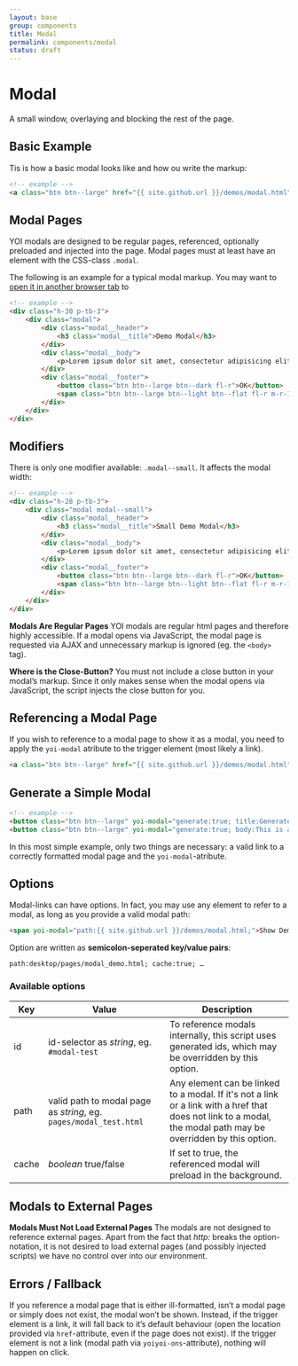 ```yaml
---
layout: base
group: components
title: Modal
permalink: components/modal
status: draft
---
```


# Modal

<p class="intro">A small window, overlaying and blocking the rest of the page.</p>

## Basic Example

Tis is how a basic modal looks like and how ou write the markup:

```html
<!-- example -->
<a class="btn btn--large" href="{{ site.github.url }}/demos/modal.html" yoi-modal>Open demos/modal.html as Modal</a>
```

## Modal Pages

YOI modals are designed to be regular pages, referenced, optionally preloaded and injected into the page. Modal pages must at least have an element with the CSS-class `.modal`.

The following is an example for a typical modal markup. You may want to <a href="{{ site.github.url }}/demos/modal.html" target="_blank">open it in another browser tab</a> to

```html
<!-- example -->
<div class="h-30 p-tb-3">
    <div class="modal">
        <div class="modal__header">
            <h3 class="modal__title">Demo Modal</h3>
        </div>
        <div class="modal__body">
            <p>Lorem ipsum dolor sit amet, consectetur adipisicing elit, sed do eiusmod tempor incididunt ut labore et dolore magna aliqua. Ut enim ad minim veniam, quis nostrud exercitation ullamco laboris nisi ut aliquip ex ea commodo consequat. Duis aute irure dolor in reprehenderit in voluptate velit esse cillum dolore eu fugiat nulla pariatur. Excepteur sint occaecat cupidatat non proident, sunt in culpa qui officia deserunt mollit anim id est laborum.</p>
        </div>
        <div class="modal__footer">
            <button class="btn btn--large btn--dark fl-r">OK</button>
            <span class="btn btn--large btn--light btn--flat fl-r m-r-1" yoi-action="closeModal">Cancel</span>
        </div>
    </div>
</div>
```

## Modifiers

There is only one modifier available: `.modal--small`. It affects the modal width:

```html
<!-- example -->
<div class="h-28 p-tb-3">
    <div class="modal modal--small">
        <div class="modal__header">
            <h3 class="modal__title">Small Demo Modal</h3>
        </div>
        <div class="modal__body">
            <p>Lorem ipsum dolor sit amet, consectetur adipisicing elit, sed do eiusmod tempor incididunt ut labore et dolore magna aliqua. Ut enim ad minim veniam.</p>
        </div>
        <div class="modal__footer">
            <button class="btn btn--large btn--dark fl-r">OK</button>
            <span class="btn btn--large btn--light btn--flat fl-r m-r-1" yoi-action="closeModal">Cancel</span>
        </div>
    </div>
</div>
```

<p class="hint hint--primary"><b>Modals Are Regular Pages</b> YOI modals are regular html pages and therefore highly accessible. If a modal opens via JavaScript, the modal page is requested via AJAX and unnecessary markup is ignored (eg. the <code>&lt;body&gt;</code> tag).</p>
<p class="hint hint--primary"><b>Where is the Close-Button?</b> You must not include a close button in your modal’s markup. Since it only makes sense when the modal opens via JavaScript, the script injects the close button for you.</p>

## Referencing a Modal Page

If you wish to reference to a modal page to show it as a modal, you need to apply the `yoi-modal` atribute to the trigger element (most likely a link).

```html
<a class="btn btn--large" href="{{ site.github.url }}/demos/modal.html" yoi-modal>Show Demo Modal</a>
```

## Generate a Simple Modal

```html
<!-- example -->
<button class="btn btn--large" yoi-modal="generate:true; title:Generated Modal; body:This is a generated modal. Lorem ipsum dolor sit amet, consectetur adipisicing.; modifiers:modal--small;">Generate Small Modal With Title</button>
<button class="btn btn--large" yoi-modal="generate:true; body:This is a generated modal without title. Lorem ipsum dolor sit amet, consectetur adipisicing.; modifiers:modal--small;">Generate Small Modal</button>
```

In this most simple example, only two things are necessary: a valid link to a correctly formatted modal page and the `yoi-modal`-atribute.

## Options

Modal-links can have options. In fact, you may use any element to refer to a modal, as long as you provide a valid modal path:

```html
<span yoi-modal="path:{{ site.github.url }}/demos/modal.html;">Show Demo Modal</span>
```

Option are written as **semicolon-seperated key/value pairs**:

```
path:desktop/pages/modal_demo.html; cache:true; …
```

### Available options

| Key | Value | Description |
| - | - | - |
| id    | id-selector as *string*, eg. `#modal-test`| To reference modals internally, this script uses generated ids, which may be overridden by this option. |
| path  | valid path to modal page as *string*, eg. `pages/modal_test.html` | Any element can be linked to a modal. If it's not a link or a link with a href that does not link to a modal, the modal path may be overridden by this option. |
| cache | *boolean* true/false | If set to true, the referenced modal will preload in the background. |

## Modals to External Pages

<p class="hint hint--negative"><b>Modals Must Not Load External Pages</b> The modals are not designed to reference external pages. Apart from the fact that <em>http:</em> breaks the option-notation, it is not desired to load external pages (and possibly injected scripts) we have no control over into our environment.</p>

## Errors / Fallback

If you reference a modal page that is either ill-formatted, isn’t a modal page or simply does not exist, the modal won’t be shown.
Instead, if the trigger element is a link, it will fall back to it’s default behaviour (open the location provided via `href`-attribute, even if the page does not exist). If the trigger element is not a link (modal path via `yoiyoi-ons`-attribute), nothing will happen on click.
